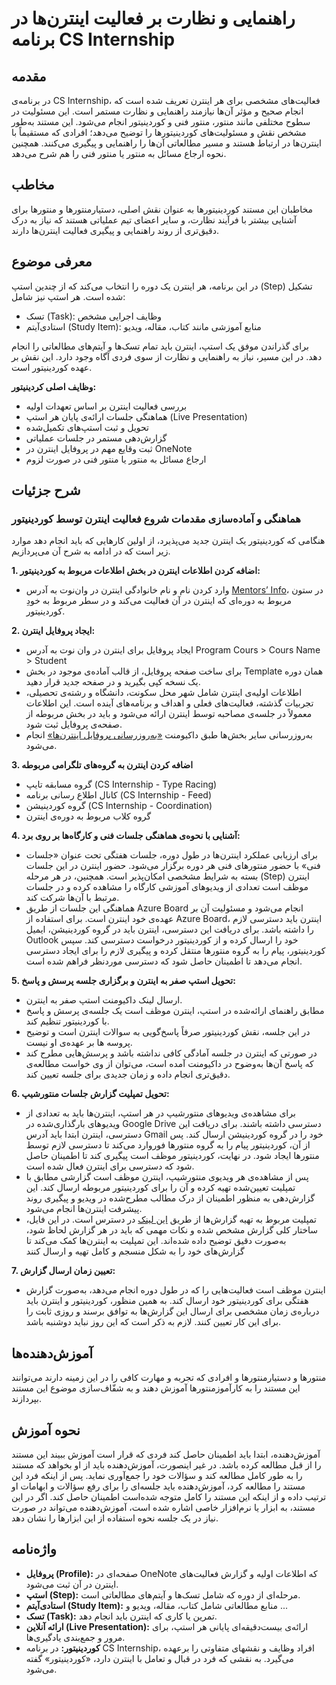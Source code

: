 # راهنمایی و نظارت بر فعالیت اینترن‌ها در برنامه CS Internship

## مقدمه

در برنامه‌ی CS Internship، فعالیت‌های مشخصی برای هر اینترن تعریف شده است که انجام صحیح و مؤثر آن‌ها نیازمند راهنمایی و نظارت مستمر است. این مسئولیت در سطوح مختلفی مانند منتور، منتور فنی و کوردینیتور انجام می‌شود.
این مستند به‌طور مشخص نقش و مسئولیت‌های کوردینیتورها را توضیح می‌دهد؛ افرادی که مستقیماً با اینترن‌ها در ارتباط هستند و مسیر مطالعاتی آن‌ها را راهنمایی و پیگیری می‌کنند. همچنین نحوه ارجاع مسائل به منتور یا منتور فنی را هم شرح می‌دهد.

## مخاطب

مخاطبان این مستند کوردینیتورها به عنوان نقش اصلی، دستیارمنتورها و منتورها برای آشنایی بیشتر با فرآیند نظارت، و سایر اعضای تیم عملیاتی هستند که نیاز به درک دقیق‌تری از روند راهنمایی و پیگیری فعالیت اینترن‌ها دارند.

## معرفی موضوع

در این برنامه، هر اینترن یک دوره را انتخاب می‌کند که از چندین استپ (Step) تشکیل شده است. هر استپ نیز شامل:

- تسک (Task): وظایف اجرایی مشخص
- استادی‌آیتم (Study Item): منابع آموزشی مانند کتاب، مقاله، ویدیو
  
برای گذراندن موفق یک استپ، اینترن باید تمام تسک‌ها و آیتم‌های مطالعاتی را انجام دهد. در این مسیر، نیاز به راهنمایی و نظارت از سوی فردی آگاه وجود دارد. این نقش بر عهده کوردینیتور است.

**وظایف اصلی کردینیتور:**

- بررسی فعالیت اینترن بر اساس تعهدات اولیه
- هماهنگی جلسات ارائه‌ی پایان هر استپ (Live Presentation)
- تحویل و ثبت استپ‌های تکمیل‌شده
- گزارش‌دهی مستمر در جلسات عملیاتی
- ثبت وقایع مهم در پروفایل اینترن در OneNote
- ارجاع مسائل به منتور یا منتور فنی در صورت لزوم

## شرح جزئیات

### هماهنگی و آماده‌سازی مقدمات شروع فعالیت اینترن توسط کوردینیتور

هنگامی که کوردینیتور یک اینترن جدید می‌پذیرد، از اولین کارهایی که باید انجام دهد موارد زیر است که در ادامه به شرح آن می‌پردازیم.

**1. اضافه کردن اطلاعات اینترن در بخش اطلاعات مربوط به کوردینیتور:**

- وارد کردن نام و نام خانوادگی اینترن در وان‌نوت به آدرس [Mentors’ Info](https://onedrive.live.com/view.aspx?resid=A9B215A332F3E600%21392628&id=documents&wd=target%28Mentors%27%20Info.one%7C0D288A60-6B0B-4B53-9631-BAA46BD790A9%2F%29)، در ستون مربوط به دوره‌ای که اینترن در آن فعالیت می‌کند و در سطر مربوط به خودِ کوردینیتور.

**2.  ایجاد پروفایل اینترن:** 

- ایجاد پروفایل برای اینترن در وان نوت به آدرس Program Cours > Cours Name > Student
- برای ساخت صفحه پروفایل، از قالب آماده‌ی موجود در بخش Template همان دوره یک نسخه کپی بگیرید و در صفحه جدید قرار دهید.
- اطلاعات اولیه‌ی اینترن شامل شهر محل سکونت، دانشگاه و رشته‌ی تحصیلی، تجربیات گذشته، فعالیت‌های فعلی و اهداف و برنامه‌های آینده است. این اطلاعات معمولاً در جلسه‌ی مصاحبه توسط اینترن ارائه می‌شود و باید در بخش مربوطه از صفحه‌ی پروفایل ثبت شود.
- به‌روزرسانی سایر بخش‌ها طبق داکیومنت [«به‌روزرسانی پروفایل اینترن‌ها»](https://github.com/cs-internship/cs-internship-spec/blob/master/processes/documents/Update%20Interns%20Profile%20--fa.md) انجام می‌شود.
 
**3. اضافه کردن اینترن به گروه‌های تلگرامی مربوطه**

- گروه مسابقه تایپ (CS Internship - Type Racing)
- کانال اطلاع رسانی برنامه (CS Internship - Feed)
- گروه کوردینیشن (CS Internship - Coordination)
- گروه کلاب مربوط به دوره‌ی اینترن
  
**4. آشنایی با نحوه‌ی هماهنگی جلسات فنی و کارگاه‌ها بر روی برد:**
- برای ارزیابی عملکرد اینترن‌ها در طول دوره، جلسات هفتگی تحت عنوان «جلسات فنی» با حضور منتورهای فنی هر دوره برگزار می‌شود. حضور اینترن در این جلسات بسته به شرایط مشخصی امکان‌پذیر است. همچنین، در هر مرحله (Step) اینترن موظف است تعدادی از ویدیوهای آموزشی کارگاه را مشاهده کرده و در جلسات مرتبط با آن‌ها شرکت کند.
- هماهنگی این جلسات از طریق Azure Board انجام می‌شود و مسئولیت آن بر عهده‌ی خود اینترن است. برای استفاده از Azure Board، اینترن باید دسترسی لازم را داشته باشد. برای دریافت این دسترسی، اینترن باید در گروه کوردینیشن، ایمیل Outlook خود را ارسال کرده و از کوردینیتور درخواست دسترسی کند. سپس کوردینیتور، پیام را به گروه منتورها منتقل کرده و پیگیری لازم را برای ایجاد دسترسی انجام می‌دهد تا اطمینان حاصل شود که دسترسی موردنظر فراهم شده است.

**5. تحویل استپ صفر به اینترن و برگزاری جلسه پرسش و پاسخ:**
  
- ارسال لینک داکیومنت استپ صفر به اینترن.
- مطابق راهنمای ارائه‌شده در استپ، اینترن موظف است یک جلسه‌ی پرسش و پاسخ با کوردینیتور تنظیم کند.
- در این جلسه، نقش کوردینیتور صرفاً پاسخ‌گویی به سوالات اینترن است و توضیح پروسه ها بر عهده‌ی او نیست.
- در صورتی که اینترن در جلسه آمادگی کافی نداشته باشد و پرسش‌هایی مطرح کند که پاسخ آن‌ها به‌وضوح در داکیومنت آمده است، می‌توان از وی خواست مطالعه‌ی دقیق‌تری انجام داده و زمان جدیدی برای جلسه تعیین کند.

**6. تحویل تمپلیت گزارش جلسات منتورشیپ:**

- برای مشاهده‌ی ویدیوهای منتورشیپ در هر استپ، اینترن‌ها باید به تعدادی از ویدیوهای بارگذاری‌شده در Google Drive دسترسی داشته باشند. برای دریافت این دسترسی، اینترن ابتدا باید آدرس Gmail خود را در گروه کوردینیشن ارسال کند. پس از آن، کوردینیتور پیام را به گروه منتورها فوروارد می‌کند تا دسترسی لازم توسط منتورها ایجاد شود. در نهایت، کوردینیتور موظف است پیگیری کند تا اطمینان حاصل شود که دسترسی برای اینترن فعال شده است.
- پس از مشاهده‌ی هر ویدیوی منتورشیپ، اینترن موظف است گزارشی مطابق با تمپلیت تعیین‌شده تهیه کرده و آن را برای کوردینیتور مربوطه ارسال کند. این گزارش‌دهی به منظور اطمینان از درک مطالب مطرح‌شده در ویدیو و پیگیری روند پیشرفت اینترن‌ها انجام می‌شود.
- تمپلیت مربوط به تهیه گزارش‌ها از طریق [این لینک](https://github.com/cs-internship/cs-internship-spec/blob/master/processes/documents/CSI%20-%20Template%20-%20Mentor%20Training%20Report%20-%20Farsi.docx) در دسترس است. در این فایل، ساختار کلی گزارش مشخص شده و نکات مهمی که باید در هر گزارش لحاظ شود، به‌صورت دقیق توضیح داده شده‌اند. این تمپلیت به اینترن‌ها کمک می‌کند تا گزارش‌های خود را به شکل منسجم و کامل تهیه و ارسال کنند

**7. تعیین زمان ارسال گزارش:**

- اینترن موظف است فعالیت‌هایی را که در طول دوره انجام می‌دهد، به‌صورت گزارش هفتگی برای کوردینیتور خود ارسال کند. به همین منظور، کوردینیتور و اینترن باید درباره‌ی زمان مشخصی برای ارسال این گزارش‌ها به توافق برسند و روزی ثابت را برای این کار تعیین کنند. لازم به ذکر است که این روز نباید دوشنبه باشد.

## آموزش‌دهنده‌ها

منتورها و دستیارمنتورها و افرادی که تجربه و مهارت کافی را در این زمینه دارند می‌توانند این مستند را به کارآموزمنتورها آموزش دهند و به شفّاف‌سازی موضوع این مستند بپردازند.

## نحوه آموزش

آموزش‌دهنده، ابتدا باید اطمینان حاصل کند فردی که قرار است آموزش ببیند این مستند را از قبل مطالعه کرده باشد. در غیر اینصورت، آموزش‌‌دهنده باید از او بخواهد که مستند را به طور کامل مطالعه کند و سؤالات خود را جمع‌آوری نماید. پس از اینکه فرد این مستند را مطالعه کرد، آموزش‌دهنده باید جلسه‌ای را برای رفع سؤالات و ابهامات او ترتیب داده و از اینکه این مستند را کامل متوجه شده‌است اطمینان حاصل کند. اگر در این مستند، به ابزار یا نرم‌افزار خاصی اشاره شده است، آموزش‌دهنده می‌تواند در صورت نیاز در یک جلسه نحوه‌ استفاده از این ابزارها را نشان دهد.

## واژه‌نامه

- **پروفایل (Profile):** صفحه‌ای در OneNote که اطلاعات اولیه و گزارش فعالیت‌های اینترن در آن ثبت می‌شود.
- **استپ (Step):** مرحله‌ای از دوره که شامل تسک‌ها و آیتم‌های مطالعاتی است.
- **استادی**‌**آیتم (Study Item):** منابع مطالعاتی شامل کتاب، مقاله، ویدیو و ...
- **تسک (Task):** تمرین یا کاری که اینترن باید انجام دهد.
- **ارائه آنلاین (Live Presentation):** ارائه‌ی بیست‌دقیقه‌ای پایانی هر استپ، برای مرور و جمع‌بندی یادگیری‌ها.
- **کوردینیتور:** در برنامه CS Internship، افراد وظایف و نقشهای متفاوتی را برعهده می‌گیرد. به نقشی که فرد در قبال و تعامل با اینترن دارد، «کوردینیتور»‌ گفته می‌شود.
